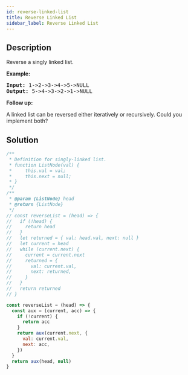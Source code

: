 ```yaml
---
id: reverse-linked-list
title: Reverse Linked List
sidebar_label: Reverse Linked List
---
```

## Description
<div class="description">
<p>Reverse a singly linked list.</p>

<p><strong>Example:</strong></p>

<pre>
<strong>Input:</strong> 1-&gt;2-&gt;3-&gt;4-&gt;5-&gt;NULL
<strong>Output:</strong> 5-&gt;4-&gt;3-&gt;2-&gt;1-&gt;NULL
</pre>

<p><b>Follow up:</b></p>

<p>A linked list can be reversed either iteratively or recursively. Could you implement both?</p>

</div>

## Solution
```javascript
/**
 * Definition for singly-linked list.
 * function ListNode(val) {
 *     this.val = val;
 *     this.next = null;
 * }
 */
/**
 * @param {ListNode} head
 * @return {ListNode}
 */
// const reverseList = (head) => {
//   if (!head) {
//     return head
//   }
//   let returned = { val: head.val, next: null }
//   let current = head
//   while (current.next) {
//     current = current.next
//     returned = {
//       val: current.val,
//       next: returned,
//     }
//   }
//   return returned
// }

const reverseList = (head) => {
  const aux = (current, acc) => {
    if (!current) {
      return acc
    }
    return aux(current.next, {
      val: current.val,
      next: acc,
    })
  }
  return aux(head, null)
}
```